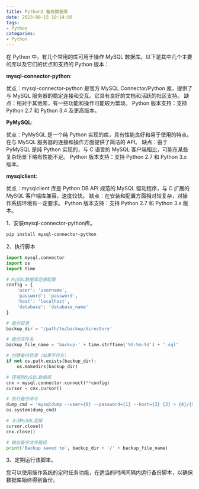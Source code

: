 ```yaml
---
title: Python3 备份数据库
date: 2023-08-15 10:14:00
tags:
- Python
categories:
- Python
---
```


在 Python 中，有几个常用的库可用于操作 MySQL 数据库。以下是其中几个主要的库以及它们的优点和支持的 Python 版本：

**mysql-connector-python**:

优点：mysql-connector-python 是官方 MySQL Connector/Python 库，提供了与 MySQL 服务器的稳定连接和交互。它具有良好的文档和活跃的社区支持。
缺点：相对于其他库，有一些功能和操作可能较为繁琐。
Python 版本支持：支持 Python 2.7 和 Python 3.4 及更高版本。

**PyMySQL**:

优点：PyMySQL 是一个纯 Python 实现的库，具有性能良好和易于使用的特点。在与 MySQL 服务器的连接和操作方面提供了简洁的 API。
缺点：由于 PyMySQL 是纯 Python 实现的，与 C 语言的 MySQL 客户端相比，可能在某些复杂场景下略有性能不足。
Python 版本支持：支持 Python 2.7 和 Python 3.x 版本。

**mysqlclient**:

优点：mysqlclient 库是 Python DB API 规范的 MySQL 驱动程序，与 C 扩展的 MySQL 客户端库兼容，速度较快。
缺点：在安装和配置方面相对较复杂，对操作系统环境有一定要求。
Python 版本支持：支持 Python 2.7 和 Python 3.x 版本。


1、安装mysql-connector-python库。

```bash
pip install mysql-connector-python
```

2、执行脚本

```python
import mysql.connector
import os
import time

# MySQL数据库连接配置
config = {
    'user': 'username',
    'password': 'password',
    'host': 'localhost',
    'database': 'database_name'
}

# 备份目录
backup_dir = '/path/to/backup/directory'

# 备份文件名
backup_file_name = 'backup-' + time.strftime('%Y-%m-%d') + '.sql'

# 创建备份目录（如果不存在）
if not os.path.exists(backup_dir):
    os.makedirs(backup_dir)

# 连接到MySQL数据库
cnx = mysql.connector.connect(**config)
cursor = cnx.cursor()

# 执行备份命令
dump_cmd = 'mysqldump --user={0} --password={1} --host={2} {3} > {4}/{5}'.format(config['user'], config['password'], config['host'], config['database'], backup_dir, backup_file_name)
os.system(dump_cmd)

# 关闭MySQL连接
cursor.close()
cnx.close()

# 输出备份文件路径
print('Backup saved to', backup_dir + '/' + backup_file_name)
```


3、定期运行该脚本。

您可以使用操作系统的定时任务功能，在适当的时间间隔内运行备份脚本，以确保数据库始终得到备份。